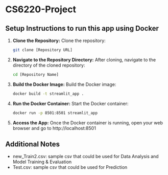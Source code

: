 # CS6220-Project

## Setup Instructions to run this app using Docker

1. **Clone the Repository:** Clone the repository:

    ```bash
    git clone [Repository URL]
    ```

2. **Navigate to the Repository Directory:** After cloning, navigate to the directory of the cloned repository:

    ```bash
    cd [Repository Name]
    ```

3. **Build the Docker Image:** Build the Docker image:

    ```bash
    docker build -t streamlit_app .
    ```

4. **Run the Docker Container:** Start the Docker container:

    ```bash
    docker run -p 8501:8501 streamlit_app
    ```

5. **Access the App:** Once the Docker container is running, open your web browser and go to http://localhost:8501 

## Additional Notes

- new_Train2.csv: sample csv that could be used for Data Analysis and Model Training & Evaluation
- Test.csv: sample csv that could be used for Prediction
